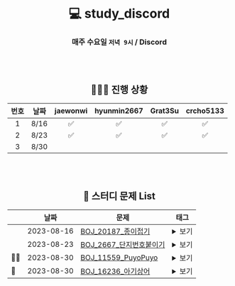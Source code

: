 <div align="center">





# 💻 study_discord

### 매주 수요일 `저녁 9시` / Discord

<br>
<br>

## 🧑🏻‍💻 진행 상황



|   번호    |      날짜       | jaewonwi | hyunmin2667 | Grat3Su | crcho5133 | 
|:-------:|:-------------:|:-------:|:---------:|:--------:|:------------:|
| 1 | 8/16 |    ✅    |     ✅     |    ✅     |      ✅      |
| 2 | 8/23 |    ✅    |     ✅     |    ✅     |      ✅      |
| 3 | 8/30 |        |          |         |            |

<br>
<br>

## 📌 스터디 문제 List

<div text-align="left">

||   날짜   |     <center>문제</center>     |   <center>태그</center>   |
|:-|:-------:|:-------------|:-------|
|| 2023-08-16 | [BOJ_20187_종이접기](https://boj.kr/20187) |  <details><summary>보기</summary><div markdown="1">`#구현`</div></details>   | 
|| 2023-08-23 | [BOJ_2667_단지번호붙이기](https://boj.kr/2667) |  <details><summary>보기</summary><div markdown="1">`#그래프 #BFS/DFS`</div></details>   |
|👊🏼| 2023-08-30 | [BOJ_11559_PuyoPuyo](https://boj.kr/11559) |  <details><summary>보기</summary><div markdown="1">`#구현 #그래프 #시뮬레이션 #BFS`</div></details>  |
|🚩| 2023-08-30 | [BOJ_16236_아기상어](https://boj.kr/16236) | <details><summary>보기</summary><div markdown="1">`#구현 #그래프 #시뮬레이션 #BFS`</div></details>  |

</div>







</div>

